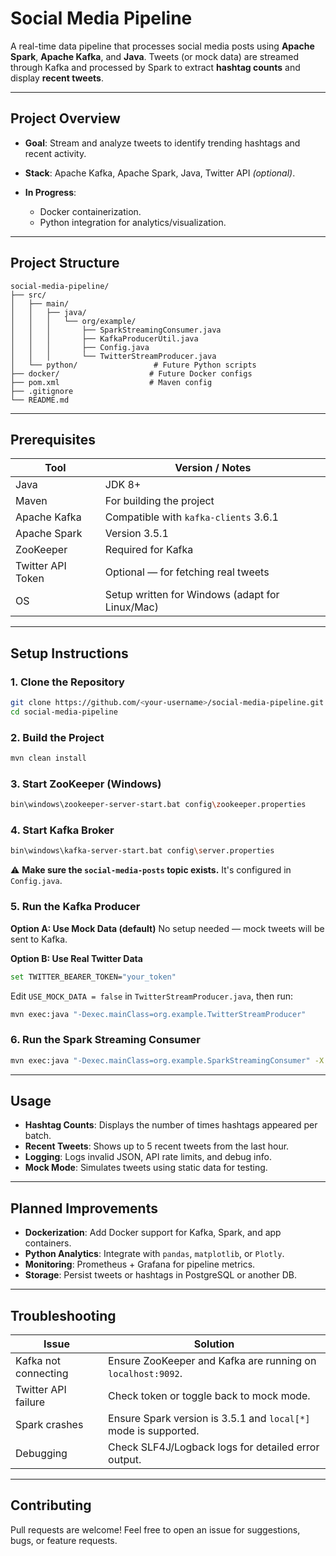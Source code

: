 # Social Media Pipeline

A real-time data pipeline that processes social media posts using **Apache Spark**, **Apache Kafka**, and **Java**. Tweets (or mock data) are streamed through Kafka and processed by Spark to extract **hashtag counts** and display **recent tweets**.

---

## Project Overview

* **Goal**: Stream and analyze tweets to identify trending hashtags and recent activity.
* **Stack**: Apache Kafka, Apache Spark, Java, Twitter API *(optional)*.
* **In Progress**:

    *  Docker containerization.
    *  Python integration for analytics/visualization.

---

## Project Structure

```
social-media-pipeline/
├── src/
│   ├── main/
│   │   ├── java/
│   │   │   └── org/example/
│   │   │       ├── SparkStreamingConsumer.java
│   │   │       ├── KafkaProducerUtil.java
│   │   │       ├── Config.java
│   │   │       └── TwitterStreamProducer.java
│   └── python/                 # Future Python scripts
├── docker/                    # Future Docker configs
├── pom.xml                    # Maven config
├── .gitignore
└── README.md
```

---

##  Prerequisites

| Tool              | Version / Notes                                 |
| ----------------- | ----------------------------------------------- |
| Java              | JDK 8+                                          |
| Maven             | For building the project                        |
| Apache Kafka      | Compatible with `kafka-clients` 3.6.1           |
| Apache Spark      | Version 3.5.1                                   |
| ZooKeeper         | Required for Kafka                              |
| Twitter API Token | Optional — for fetching real tweets             |
| OS                | Setup written for Windows (adapt for Linux/Mac) |

---

## Setup Instructions

### 1. Clone the Repository

```bash
git clone https://github.com/<your-username>/social-media-pipeline.git
cd social-media-pipeline
```

### 2. Build the Project

```bash
mvn clean install
```

### 3. Start ZooKeeper (Windows)

```bash
bin\windows\zookeeper-server-start.bat config\zookeeper.properties
```

### 4. Start Kafka Broker

```bash
bin\windows\kafka-server-start.bat config\server.properties
```

⚠️ **Make sure the `social-media-posts` topic exists.** It's configured in `Config.java`.

### 5. Run the Kafka Producer

**Option A: Use Mock Data (default)**
No setup needed — mock tweets will be sent to Kafka.

**Option B: Use Real Twitter Data**

```bash
set TWITTER_BEARER_TOKEN="your_token"
```

Edit `USE_MOCK_DATA = false` in `TwitterStreamProducer.java`, then run:

```bash
mvn exec:java "-Dexec.mainClass=org.example.TwitterStreamProducer"
```

### 6. Run the Spark Streaming Consumer

```bash
mvn exec:java "-Dexec.mainClass=org.example.SparkStreamingConsumer" -X
```

---

## Usage

*  **Hashtag Counts**: Displays the number of times hashtags appeared per batch.
*  **Recent Tweets**: Shows up to 5 recent tweets from the last hour.
*  **Logging**: Logs invalid JSON, API rate limits, and debug info.
*  **Mock Mode**: Simulates tweets using static data for testing.

---

## Planned Improvements

*  **Dockerization**: Add Docker support for Kafka, Spark, and app containers.
*  **Python Analytics**: Integrate with `pandas`, `matplotlib`, or `Plotly`.
*  **Monitoring**: Prometheus + Grafana for pipeline metrics.
*  **Storage**: Persist tweets or hashtags in PostgreSQL or another DB.

---

##  Troubleshooting

| Issue                | Solution                                                        |
| -------------------- | --------------------------------------------------------------- |
| Kafka not connecting | Ensure ZooKeeper and Kafka are running on `localhost:9092`.     |
| Twitter API failure  | Check token or toggle back to mock mode.                        |
| Spark crashes        | Ensure Spark version is 3.5.1 and `local[*]` mode is supported. |
| Debugging            | Check SLF4J/Logback logs for detailed error output.             |

---

## Contributing

Pull requests are welcome! Feel free to open an issue for suggestions, bugs, or feature requests.
